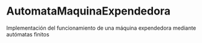 # AutomataMaquinaExpendedora
Implementación del funcionamiento de una máquina expendedora mediante autómatas finitos
